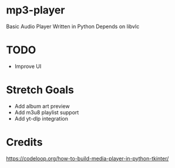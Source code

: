 # mp3-player
Basic Audio Player Written in Python
Depends on libvlc

# TODO
- Improve UI

# Stretch Goals
- Add album art preview
- Add m3u8 playlist support
- Add yt-dlp integration

# Credits
https://codeloop.org/how-to-build-media-player-in-python-tkinter/